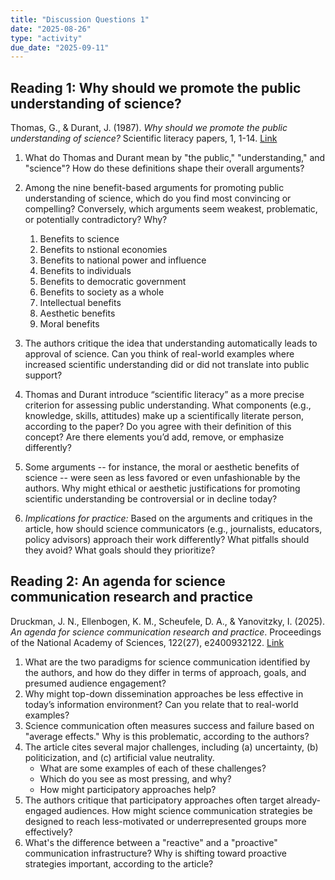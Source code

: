 ```yaml
---
title: "Discussion Questions 1"
date: "2025-08-26"
type: "activity"
due_date: "2025-09-11"
---
```


## Reading 1: Why should we promote the public understanding of science?
Thomas, G., & Durant, J. (1987). *Why should we promote the public understanding of science?* Scientific literacy papers, 1, 1-14. <a href="https://ocw.mit.edu/courses/sts-014-principles-and-practice-of-science-communication-spring-2006/9a2dfa5e9d69b2c0bd06b38606827f1c_durant_promote.pdf" target="_blank">Link</a>


1. What do Thomas and Durant mean by "the public," "understanding," and "science"? How do these definitions shape their overall arguments?

2. Among the nine benefit-based arguments for promoting public understanding of science, which do you find most convincing or compelling? Conversely, which arguments seem weakest, problematic, or potentially contradictory? Why? 

    1. Benefits to science
    1. Benefits to nstional economies
    1. Benefits to national power and influence
    1. Benefits to individuals
    1. Benefits to democratic government
    1. Benefits to society as a whole
    1. Intellectual benefits
    1. Aesthetic benefits
    1. Moral benefits


3. The authors critique the idea that understanding automatically leads to approval of science. Can you think of real-world examples where increased scientific understanding did or did not translate into public support?

4. Thomas and Durant introduce “scientific literacy” as a more precise criterion for assessing public understanding. What components (e.g., knowledge, skills, attitudes) make up a scientifically literate person, according to the paper? Do you agree with their definition of this concept? Are there elements you’d add, remove, or emphasize differently?


5. Some arguments -- for instance, the moral or aesthetic benefits of science -- were seen as less favored or even unfashionable by the authors. Why might ethical or aesthetic justifications for promoting scientific understanding be controversial or in decline today?

6. *Implications for practice:* Based on the arguments and critiques in the article, how should science communicators (e.g., journalists, educators, policy advisors) approach their work differently? What pitfalls should they avoid? What goals should they prioritize?


## Reading 2: An agenda for science communication research and practice
Druckman, J. N., Ellenbogen, K. M., Scheufele, D. A., & Yanovitzky, I. (2025). *An agenda for science communication research and practice*. Proceedings of the National Academy of Sciences, 122(27), e2400932122. <a href="https://www.pnas.org/doi/epdf/10.1073/pnas.2400932122" target="_blank">Link</a>

1. What are the two paradigms for science communication identified by the authors, and how do they differ in terms of approach, goals, and presumed audience engagement?
1. Why might top-down dissemination approaches be less effective in today’s information environment? Can you relate that to real-world examples?
1. Science communication often measures success and failure based on "average effects." Why is this problematic, according to the authors?
1. The article cites several major challenges, including (a) uncertainty, (b) politicization, and (c) artificial value neutrality.
    * What are some examples of each of these challenges?
    * Which do you see as most pressing, and why? 
    * How might participatory approaches help?
1. The authors critique that participatory approaches often target already-engaged audiences. How might science communication strategies be designed to reach less-motivated or underrepresented groups more effectively?
1. What's the difference between a "reactive" and a "proactive" communication infrastructure? Why is shifting toward proactive strategies important, according to the article?